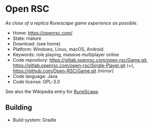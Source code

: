 # Open RSC

_As close of a replica Runescape game experience as possible._

- Home: https://openrsc.com/
- State: mature 
- Download: (see home)
- Platform: Windows, Linux, macOS, Android
- Keywords: role playing, massive multiplayer online
- Code repository: https://gitlab.openrsc.com/open-rsc/Game.git, https://gitlab.openrsc.com/open-rsc/Single-Player.git (+), https://github.com/Open-RSC/Game.git (mirror)
- Code language: Java
- Code license: GPL-3.0

See also the Wikipedia entry for [RuneScape](https://en.wikipedia.org/wiki/RuneScape).

## Building

- Build system: Gradle
